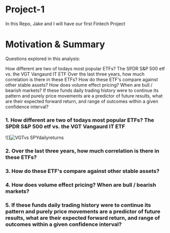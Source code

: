 # Project-1
In this Repo, Jake and I will have our first Fintech Project

# Motivation & Summary 
Questions explored in this analysis:

How different are two of todays most popular ETFs? The SPDR S&P 500 etf vs. the VGT Vangaurd IT ETF 
Over the last three years, how much correlation is there in these ETFs? 
How do these ETF's compare against other stable assets?
How does volume effect pricing? When are bull / bearish markets? 
If these funds daily trading history were to continue its pattern and purely price movements are a predictor of future results, what are their expected forward return, and range of outcomes within a given confidence interval? 

### 1. How different are two of todays most popular ETFs? The SPDR S&P 500 etf vs. the VGT Vangaurd IT ETF 
![]![VGTvs SPYdailyreturns](https://user-images.githubusercontent.com/33114169/138024774-8361f258-233b-45df-a176-e5a38f42af5c.png)





### 2. Over the last three years, how much correlation is there in these ETFs? 



### 3. How do these ETF's compare against other stable assets?




### 4. How does volume effect pricing? When are bull / bearish markets?



### 5. If these funds daily trading history were to continue its pattern and purely price movements are a predictor of future results, what are their expected forward return, and range of outcomes within a given confidence interval? 

